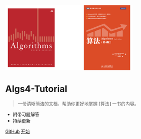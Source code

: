 <img src="_media/cover.svg" width="80%">

# Algs4-Tutorial

> 一份清晰简洁的文档，帮助你更好地掌握 ⌈算法⌋ 一书的内容。

* 附带习题解答
* 持续更新

[GitHub](https://github.com/Vubee/Algs4-Tutorial)
[开始](#写在前面)